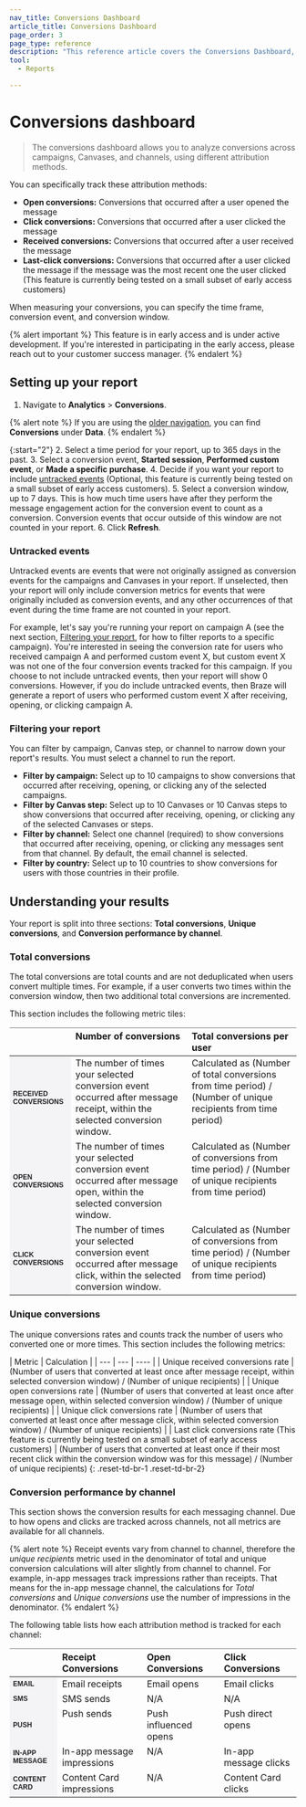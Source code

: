 ```yaml
---
nav_title: Conversions Dashboard
article_title: Conversions Dashboard
page_order: 3
page_type: reference
description: "This reference article covers the Conversions Dashboard, which allows you to analyze conversions across campaigns, Canvases, and channels using different attribution methods."
tool: 
  - Reports

---
```


# Conversions dashboard

> The conversions dashboard allows you to analyze conversions across campaigns, Canvases, and channels, using different attribution methods.

You can specifically track these attribution methods:
- **Open conversions:** Conversions that occurred after a user opened the message
- **Click conversions:** Conversions that occurred after a user clicked the message
- **Received conversions:** Conversions that occurred after a user received the message
- **Last-click conversions:** Conversions that occurred after a user clicked the message if the message was the most recent one the user clicked (This feature is currently being tested on a small subset of early access customers)

When measuring your conversions, you can specify the time frame, conversion event, and conversion window.

{% alert important %}
This feature is in early access and is under active development. If you're interested in participating in the early access, please reach out to your customer success manager.
{% endalert %}

## Setting up your report

1. Navigate to **Analytics** > **Conversions**.

{% alert note %}
If you are using the [older navigation]({{site.baseurl}}/navigation), you can find **Conversions** under **Data**.
{% endalert %}

{:start="2"}
2. Select a time period for your report, up to 365 days in the past.
3. Select a conversion event, **Started session**, **Performed custom event**, or **Made a specific purchase**.
4. Decide if you want your report to include [untracked events](#untracked-events) (Optional, this feature is currently being tested on a small subset of early access customers).
5. Select a conversion window, up to 7 days. This is how much time users have after they perform the message engagement action for the conversion event to count as a conversion. Conversion events that occur outside of this window are not counted in your report.
6. Click **Refresh**.

### Untracked events

Untracked events are events that were not originally assigned as conversion events for the campaigns and Canvases in your report. If unselected, then your report will only include conversion metrics for events that were originally included as conversion events, and any other occurrences of that event during the time frame are not counted in your report.

For example, let's say you're running your report on campaign A (see the next section, [Filtering your report](#filtering-your-report), for how to filter reports to a specific campaign). You're interested in seeing the conversion rate for users who received campaign A and performed custom event X, but custom event X was not one of the four conversion events tracked for this campaign. If you choose to not include untracked events, then your report will show 0 conversions. However, if you do include untracked events, then Braze will generate a report of users who performed custom event X after receiving, opening, or clicking campaign A.

### Filtering your report

You can filter by campaign, Canvas step, or channel to narrow down your report's results. You must select a channel to run the report.

- **Filter by campaign:** Select up to 10 campaigns to show conversions that occurred after receiving, opening, or clicking any of the selected campaigns.
- **Filter by Canvas step:** Select up to 10 Canvases or 10 Canvas steps to show conversions that occurred after receiving, opening, or clicking any of the selected Canvases or steps.
- **Filter by channel:** Select one channel (required) to show conversions that occurred after receiving, opening, or clicking any messages sent from that channel. By default, the email channel is selected.
- **Filter by country:** Select up to 10 countries to show conversions for users with those countries in their profile.

## Understanding your results

Your report is split into three sections: **Total conversions**, **Unique conversions**, and **Conversion performance by channel**.

### Total conversions

The total conversions are total counts and are not deduplicated when users convert multiple times. For example, if a user converts two times within the conversion window, then two additional total conversions are incremented.

This section includes the following metric tiles:

<style type="text/css">
.tg td{word-break:normal;}
.tg th{word-break:normal;}
.leftHeader{font-size: 12px; font-weight: bold; background-color: #f4f4f7; text-transform: uppercase; color: #212123; font-family: "Sailec W00 Bold",Arial,Helvetica,sans-serif;}
.tg .tg-0pky{border-color:inherit;text-align:left;vertical-align:top}
</style>
<table class="tg">
<thead>
  <tr>
    <th class="tg-0pky"></th>
    <th class="tg-0pky">Number of conversions</th>
    <th class="tg-0pky">Total conversions per user</th>
  </tr>
</thead>
<tbody>
  <tr>
    <td class="leftHeader">Received conversions</td>
    <td class="tg-0pky">The number of times your selected conversion event occurred after message receipt, within the selected conversion window.</td>
    <td class="tg-0pky">Calculated as (Number of total conversions from time period) / (Number of unique recipients from time period)</td>
  </tr>
  <tr>
    <td class="leftHeader">Open conversions</td>
    <td class="tg-0pky">The number of times your selected conversion event occurred after message open, within the selected conversion window.</td>
    <td class="tg-0pky">Calculated as (Number of conversions from time period) / (Number of unique recipients from time period)</td>
  </tr>
  <tr>
    <td class="leftHeader">Click conversions</td>
    <td class="tg-0pky">The number of times your selected conversion event occurred after message click, within the selected conversion window.</td>
    <td class="tg-0pky">Calculated as (Number of conversions from time period) / (Number of unique recipients from time period)</td>
  </tr>
</tbody>
</table>

### Unique conversions

The unique conversions rates and counts track the number of users who converted one or more times. This section includes the following metrics:

| Metric | Calculation |
| --- | --- | ---- |
| Unique received conversions rate | (Number of users that converted at least once after message receipt, within selected conversion window) / (Number of unique recipients) |
| Unique open conversions rate | (Number of users that converted at least once after message open, within selected conversion window) / (Number of unique recipients) |
| Unique click conversions rate | (Number of users that converted at least once after message click, within selected conversion window) / (Number of unique recipients) |
| Last click conversions rate (This feature is currently being tested on a small subset of early access customers) | (Number of users that converted at least once if their most recent click within the conversion window was for this message) / (Number of unique recipients)
{: .reset-td-br-1 .reset-td-br-2}

### Conversion performance by channel

This section shows the conversion results for each messaging channel. Due to how opens and clicks are tracked across channels, not all metrics are available for all channels. 

{% alert note %}
Receipt events vary from channel to channel, therefore the _unique recipients_ metric used in the denominator of total and unique conversion calculations will alter slightly from channel to channel. For example, in-app messages track impressions rather than receipts. That means for the in-app message channel, the calculations for _Total conversions_ and _Unique conversions_ use the number of impressions in the denominator.
{% endalert %}

The following table lists how each attribution method is tracked for each channel:

<table class="tg">
<thead>
  <tr>
    <th class="tg-0pky"></th>
    <th class="tg-0pky">Receipt Conversions</th>
    <th class="tg-0pky">Open Conversions</th>
    <th class="tg-0pky">Click Conversions</th>
  </tr>
</thead>
<tbody>
  <tr>
    <td class="leftHeader">Email</td>
    <td class="tg-0pky">Email receipts</td>
    <td class="tg-0pky">Email opens</td>
    <td class="tg-0pky">Email clicks</td>
  </tr>
  <tr>
    <td class="leftHeader">SMS</td>
    <td class="tg-0pky">SMS sends</td>
    <td class="tg-0pky">N/A</td>
    <td class="tg-0pky">N/A</td>
  </tr>
  <tr>
    <td class="leftHeader">Push</td>
    <td class="tg-0pky">Push sends</td>
    <td class="tg-0pky">Push influenced opens</td>
    <td class="tg-0pky">Push direct opens</td>
  </tr>
  <tr>
    <td class="leftHeader">In-app message</td>
    <td class="tg-0pky">In-app message impressions</td>
    <td class="tg-0pky">N/A</td>
    <td class="tg-0pky">In-app message clicks</td>
  </tr>
  <tr>
    <td class="leftHeader">Content Card</td>
    <td class="tg-0pky">Content Card impressions</td>
    <td class="tg-0pky">N/A</td>
    <td class="tg-0pky">Content Card clicks</td>
  </tr>
</tbody>
</table>
